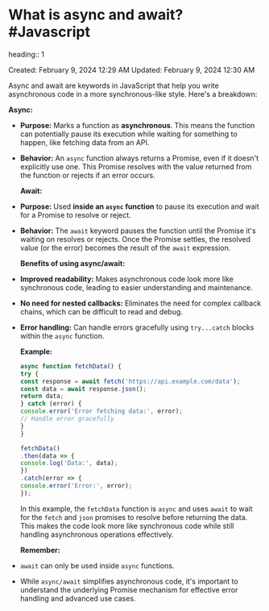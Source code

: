 # What is async and await? #Javascript 
heading:: 1

Created: February 9, 2024 12:29 AM
Updated: February 9, 2024 12:30 AM

Async and await are keywords in JavaScript that help you write asynchronous code in a more synchronous-like style. Here's a breakdown:

**Async:**
- **Purpose:** Marks a function as **asynchronous**. This means the function can potentially pause its execution while waiting for something to happen, like fetching data from an API.
- **Behavior:** An `async` function always returns a Promise, even if it doesn't explicitly use one. This Promise resolves with the value returned from the function or rejects if an error occurs.
  
  **Await:**
- **Purpose:** Used **inside an `async` function** to pause its execution and wait for a Promise to resolve or reject.
- **Behavior:** The `await` keyword pauses the function until the Promise it's waiting on resolves or rejects. Once the Promise settles, the resolved value (or the error) becomes the result of the `await` expression.
  
  **Benefits of using async/await:**
- **Improved readability:** Makes asynchronous code look more like synchronous code, leading to easier understanding and maintenance.
- **No need for nested callbacks:** Eliminates the need for complex callback chains, which can be difficult to read and debug.
- **Error handling:** Can handle errors gracefully using `try...catch` blocks within the `async` function.
  
  **Example:**
  
  ```jsx
  async function fetchData() {
  try {
  const response = await fetch('https://api.example.com/data');
  const data = await response.json();
  return data;
  } catch (error) {
  console.error('Error fetching data:', error);
  // Handle error gracefully
  }
  }
  
  fetchData()
  .then(data => {
  console.log('Data:', data);
  })
  .catch(error => {
  console.error('Error:', error);
  });
  
  ```
  
  In this example, the `fetchData` function is `async` and uses `await` to wait for the `fetch` and `json` promises to resolve before returning the data. This makes the code look more like synchronous code while still handling asynchronous operations effectively.
  
  **Remember:**
- `await` can only be used inside `async` functions.
- While `async/await` simplifies asynchronous code, it's important to understand the underlying Promise mechanism for effective error handling and advanced use cases.